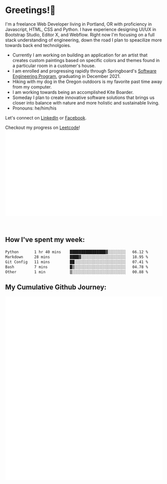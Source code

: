 # Greetings!🖖

I'm a freelance Web Developer living in Portland, OR with proficiency in Javascript, HTML, CSS and Python. I have experience designing UI/UX in Bootstrap Studio, Editor X, and Webflow. Right now I'm focusing on a full stack understanding of engineering, down the road I plan to speacilize more towards back end technolgoies. 

- Currently I am working on building an application for an artist that creates custom paintings based on specific colors and themes found in a particular room in a customer's house.
- I am enrolled and progressing rapidly through Springboard's <a href='https://www.springboard.com/courses/software-engineering-career-track/'>Software Engineering Program</a>, graduating in December 2021.
- Hiking with my dog in the Oregon outdoors is my favorite past time away from my computer.
- I am working towards being an accomplished Kite Boarder.  
- Someday I plan to create innovative software solutions that brings us closer into balance with nature and more holistic and sustainable living.
- Pronouns: he/him/his


Let's connect on <a href='http://www.linkedin.com/in/bryantmac'>LinkedIn</a> or <a href='http://www.facebook.com/bryantm'>Facebook</a>.

Checkout my progress on <a href='https://leetcode.com/zataara/'>Leetcode</a>!
<br>
<img src='https://github.com/zataara/leetcode-stats/blob/master/generated/stats.svg'>

<img src="https://github.com/zataara/zataara/blob/master/images/codeStats.svg" alt=""/>

## How I've spent my week:
<!--START_SECTION:waka-->
```text
Python       1 hr 40 mins    ████████████████▓░░░░░░░░   66.12 % 
Markdown     28 mins         ████▓░░░░░░░░░░░░░░░░░░░░   18.95 % 
Git Config   11 mins         ██░░░░░░░░░░░░░░░░░░░░░░░   07.41 % 
Bash         7 mins          █▒░░░░░░░░░░░░░░░░░░░░░░░   04.78 % 
Other        1 min           ▒░░░░░░░░░░░░░░░░░░░░░░░░   00.88 % 
```
<!--END_SECTION:waka-->

## My Cumulative Github Journey:
<img align='left' src='https://github.com/zataara/github-api-stats/blob/master/generated/overview.svg' />
<img align='center' src='https://github.com/zataara/github-api-stats/blob/master/generated/languages.svg' />









